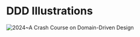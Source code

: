 # DDD Illustrations

![2024~A Crash Course on Domain-Driven Design](https://ngte-superbed.oss-cn-beijing.aliyuncs.com/uPic/omr9142Sr6gO.png)
